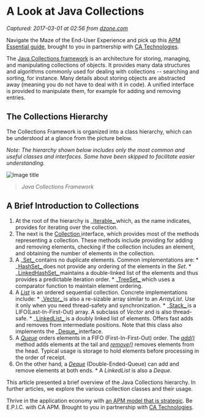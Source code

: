 # A Look at Java Collections

_Captured: 2017-03-01 at 02:56 from [dzone.com](https://dzone.com/articles/java-collections?edition=271922&utm_source=Daily%20Digest&utm_medium=email&utm_campaign=dd%202017-02-28)_

Navigate the Maze of the End-User Experience and pick up this [APM Essential guide](https://dzone.com/go?i=147026&u=https%3A%2F%2Fwww.ca.com%2Fus%2Fcollateral%2Findustry-analyst-report%2Fapm-essentials-navigating-the-maze-of-end-user-experience-solutions.register.html%3Fmrm%3D519574), brought to you in partnership with [CA Technologies](https://dzone.com/go?i=147026&u=https%3A%2F%2Fwww.ca.com%2Fus%2Fcollateral%2Findustry-analyst-report%2Fapm-essentials-navigating-the-maze-of-end-user-experience-solutions.register.html%3Fmrm%3D519574).

The [Java Collections framework](https://docs.oracle.com/javase/8/docs/technotes/guides/collections/index.html) is an architecture for storing, managing, and manipulating collections of objects. It provides many data structures and algorithms commonly used for dealing with collections -- searching and sorting, for instance. Many details about storing objects are abstracted away (meaning you do not have to deal with it in code). A unified interface is provided to manipulate them, for example for adding and removing entries.

## The Collections Hierarchy

The Collections Framework is organized into a class hierarchy, which can be understood at a glance from the picture below.

_Note: The hierarchy shown below includes only the most common and useful classes and interfaces. Some have been skipped to facilitate easier understanding._

![Image title](http://www.novixys.com/blog/wp-content/uploads/2017/02/Collections-768x480.png)

> _Java Collections Framework_

## A Brief Introduction to Collections

  1. At the root of the hierarchy is _[Iterable_ ](https://docs.oracle.com/javase/8/docs/api/java/lang/Iterable.html)which, as the name indicates, provides for iterating over the collection.
  2. The next is the [Collection ](https://docs.oracle.com/javase/8/docs/api/java/util/Collection.html)interface, which provides most of the methods representing a collection. These methods include providing for adding and removing elements, checking if the collection includes an element, and obtaining the number of elements in the collection.
  3. A _[Set_ ](https://docs.oracle.com/javase/8/docs/api/java/util/Set.html)contains no duplicate elements. Common implementations are: 
    * _[HashSet_ ](https://docs.oracle.com/javase/8/docs/api/java/util/HashSet.html)does not provide any ordering of the elements in the _Set_.
    * _[LinkedHashSet_ ](https://docs.oracle.com/javase/8/docs/api/java/util/LinkedHashSet.html)maintains a double-linked list of the elements and thus provides a predictable iteration order.
    * _[TreeSet_ ](https://docs.oracle.com/javase/8/docs/api/java/util/TreeSet.html)which uses a comparator function to maintain element ordering.
  4. A _[List](https://docs.oracle.com/javase/8/docs/api/java/util/List.html)_ is an ordered sequential collection. Concrete implementations include: 
    * _[Vector_ ](https://docs.oracle.com/javase/8/docs/api/java/util/Vector.html)is also a re-sizable array similar to an _ArrayList_. Use it only when you need thread-safety and synchronization.
    * _[Stack_ ](https://docs.oracle.com/javase/8/docs/api/java/util/Stack.html)is a LIFO(Last-In-First-Out) array. A subclass of _Vector_ and is also thread-safe.
    * _[LinkedList_ ](https://docs.oracle.com/javase/8/docs/api/java/util/LinkedList.html)is a doubly linked list of elements. Offers fast adds and removes from intermediate positions. Note that this class also implements the _[Deque_ ](https://docs.oracle.com/javase/8/docs/api/java/util/Deque.html)interface.
  5. A _[Queue](https://docs.oracle.com/javase/8/docs/api/java/util/Queue.html)_ orders elements in a FIFO (First-In-First-Out) order. The _[add()](https://docs.oracle.com/javase/8/docs/api/java/util/Queue.html#add-E-)_ method adds elements at the tail and _[remove()](https://docs.oracle.com/javase/8/docs/api/java/util/Queue.html#remove--)_ removes elements from the head. Typical usage is storage to hold elements before processing in the order of receipt.
  6. On the other hand, a _[Deque](https://docs.oracle.com/javase/8/docs/api/java/util/Deque.html)_ (Double-Ended-Queue) can add and remove elements at both ends. 
    * A _LinkedList_ is also a _Deque_.

This article presented a brief overview of the Java Collections hierarchy. In further articles, we explore the various collection classes and their usage.

Thrive in the application economy with [an APM model that is strategic](https://dzone.com/go?i=147025&u=https%3A%2F%2Fwww.ca.com%2Fus%2Fcollateral%2Febook%2Fepic-apm-toward-a-better-apm-model-for-the-application-economy.register.html%3Fmrm%3D519574). Be E.P.I.C. with CA APM. Brought to you in partnership with [CA Technologies](https://dzone.com/go?i=147025&u=https%3A%2F%2Fwww.ca.com%2Fus%2Fcollateral%2Febook%2Fepic-apm-toward-a-better-apm-model-for-the-application-economy.register.html%3Fmrm%3D519574).
